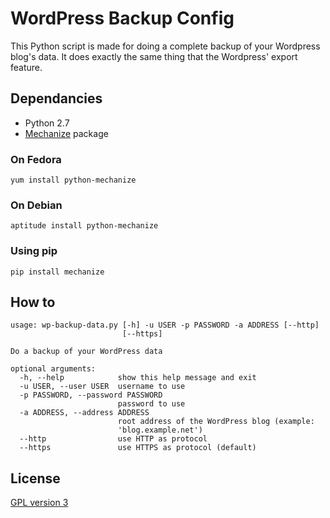 # WordPress Backup Config

This Python script is made for doing a complete backup of your Wordpress blog's data. It does exactly the same thing that the Wordpress' export feature.

## Dependancies

 * Python 2.7
 * [Mechanize][1] package

### On Fedora

    yum install python-mechanize

### On Debian

    aptitude install python-mechanize

### Using pip

    pip install mechanize

## How to

	usage: wp-backup-data.py [-h] -u USER -p PASSWORD -a ADDRESS [--http]
							 [--https]

	Do a backup of your WordPress data

	optional arguments:
	  -h, --help            show this help message and exit
	  -u USER, --user USER  username to use
	  -p PASSWORD, --password PASSWORD
							password to use
	  -a ADDRESS, --address ADDRESS
							root address of the WordPress blog (example:
							'blog.example.net')
	  --http                use HTTP as protocol
	  --https               use HTTPS as protocol (default)

## License

[GPL version 3][2]

  [1]: https://pypi.python.org/pypi/mechanize "Mechanize Python package"
  [2]: https://www.gnu.org/licenses/gpl.txt "GPL version 3"
